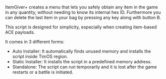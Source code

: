 
ItemGiver+ creates a menu that lets you safely obtain any item in the game in any quantity, without needing to know its internal hex ID. Furthermore you can delete the last item in your bag by pressing any key along with button B.

This script is designed for simplicity, especially when creating item-based ACE payloads.


It comes in 3 different forms:

- Auto Installer: It automatically finds unused memory and installs the script inside TimOS region.
- Static Installer: It installs the script in a predefined memory address.
- Standalone: The script can run temporarily and it is lost after the game restarts or a battle is initiated.
